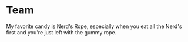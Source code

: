 # Team

My favorite candy is Nerd's Rope, especially when you eat all the Nerd's first and you're just left with the gummy rope.